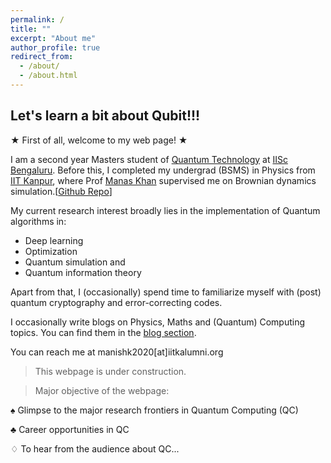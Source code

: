 ```yaml
---
permalink: /
title: ""
excerpt: "About me"
author_profile: true
redirect_from: 
  - /about/
  - /about.html
---
```


## Let's learn a bit about Qubit!!!

$\bigstar$ First of all, welcome to my web page! $\bigstar$

I am a second year Masters student of [Quantum Technology](https://iqti.iisc.ac.in/) at [IISc Bengaluru](https://iisc.ac.in/). 
Before this, I completed my undergrad (BSMS) in Physics from [IIT Kanpur](https://cse.iitk.ac.in), where Prof [Manas Khan](https://home.iitk.ac.in/~mkhan/) supervised me on Brownian dynamics simulation.[[Github Repo](https://github.com/108mk/Random-Walk-Simulation-to-study-Anamolous-Diffusion.git)]

My current research interest broadly lies in the implementation of Quantum algorithms in:
- Deep learning
- Optimization
- Quantum simulation and 
- Quantum information theory

Apart from that, I (occasionally) spend time to familiarize myself with (post) quantum cryptography and error-correcting codes.

I occasionally write blogs on Physics, Maths and (Quantum) Computing topics. You can find them in the [blog section](https://108mk.github.io/blog/). 

You can reach me at manishk2020[at]iitkalumni.org
> This webpage is under construction.

> Major objective of the webpage:

$\spadesuit$ Glimpse to the major research frontiers in Quantum Computing (QC)

$\clubsuit$ Career opportunities in QC

$\diamondsuit$ To hear from the audience about QC...

